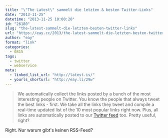 ```yaml
---
title: "\"The Latest\" sammelt die letzten & besten Twitter-Links"
date: "2013-11-25"
datetime: "2013-11-25 10:00:20"
id: "26180"
slug: "the-latest-sammelt-die-letzten-besten-twitter-links"
url: "https://eay.cc/2013/the-latest-sammelt-die-letzten-besten-twitter-links/"
author: "eay"
format: "link"
categories:
  - 0815
tags:
  - twitter
  - webservice
meta:
  - linked_list_url: "http://latest.is/"
  - yourls_shorturl: "http://eay.li/29w"
---
```


> We automatically collect the links posted by a bunch of the most interesting people on Twitter. You know the people that always tweet the best links - first. We take all the links they tweet and compile a real-time updated list of the 10 most popular links right now. Plus, all links are automatically posted to our [Twitter feed](http://twitter.com/latest_is) too. Pretty useful, right?

Right. Nur warum gibt's keinen RSS-Feed?
